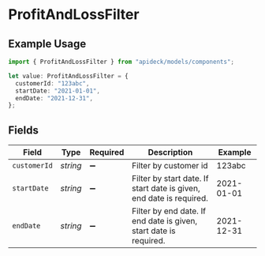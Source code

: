 # ProfitAndLossFilter

## Example Usage

```typescript
import { ProfitAndLossFilter } from "apideck/models/components";

let value: ProfitAndLossFilter = {
  customerId: "123abc",
  startDate: "2021-01-01",
  endDate: "2021-12-31",
};
```

## Fields

| Field                                                               | Type                                                                | Required                                                            | Description                                                         | Example                                                             |
| ------------------------------------------------------------------- | ------------------------------------------------------------------- | ------------------------------------------------------------------- | ------------------------------------------------------------------- | ------------------------------------------------------------------- |
| `customerId`                                                        | *string*                                                            | :heavy_minus_sign:                                                  | Filter by customer id                                               | 123abc                                                              |
| `startDate`                                                         | *string*                                                            | :heavy_minus_sign:                                                  | Filter by start date. If start date is given, end date is required. | 2021-01-01                                                          |
| `endDate`                                                           | *string*                                                            | :heavy_minus_sign:                                                  | Filter by end date. If end date is given, start date is required.   | 2021-12-31                                                          |